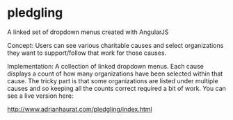 pledgling
=========

A linked set of dropdown menus created with AngularJS

Concept: Users can see various charitable causes and select organizations they want to support/follow that work for those causes.

Implementation: A collection of linked dropdown menus. Each cause displays a count of how many organizations have been selected within that cause. The tricky part is that some organizations are listed under multiple causes and so keeping all the counts correct required a bit of work. You can see a live version here: 

http://www.adrianhaurat.com/pledgling/index.html
